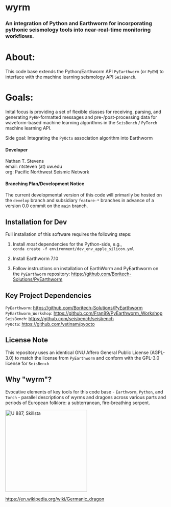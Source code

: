 # wyrm
### An integration of Python and Earthworm for incorporating pythonic seismology tools into near-real-time monitoring workflows.

# About:  
This code base extends the Python/Earthworm API `PyEarthworm` (or `PyEW`) to interface with the machine learning seismology API `SeisBench`.

# Goals:
Inital focus is providing a set of flexible classes for receiving, parsing, and generating `PyEW`-formatted messages and pre-/post-processing data for waveform-based machine learning algorithms in the `SeisBench` / `PyTorch` machine learning API.  

Side goal: Integrating the `PyOcto` association algorithm into Earthworm  

#### Developer  
Nathan T. Stevens  
email: ntsteven (at) uw.edu  
org: Pacific Northwest Seismic Network

#### Branching Plan/Development Notice  
The current developmental version of this code will primarily be hosted on the `develop` branch and subsidiary `feature-*` branches in advance of a version 0.0 commit on the `main` branch.  

## Installation for Dev  
Full installation of this software requires the following steps:

1) Install *most* dependencies for the Python-side, e.g.,  
`conda create -f environment/dev_env_apple_silicon.yml`  

2) Install Earthworm 7.10

3) Follow instructions on installation of EarthWorm and PyEarthworm on the `PyEarthworm` repository: https://github.com/Boritech-Solutions/PyEarthworm


## Key Project Dependencies
`PyEarthworm`: https://github.com/Boritech-Solutions/PyEarthworm  
`PyEarthworm_Workshop`: https://github.com/Fran89/PyEarthworm_Workshop  
`SeisBench`: https://github.com/seisbench/seisbench  
`PyOcto`: https://github.com/yetinam/pyocto  
 
## License Note
This repository uses an identical GNU Affero General Public License (AGPL-3.0) to match the license from `PyEarthworm` and conform with the GPL-3.0 license for `SeisBench`


## Why "wyrm"?  
Evocative elements of key tools for this code base - `Earthworm`, `Python`, and `Torch` - parallel descriptions of wyrms and dragons across various parts and periods of European folklore: a subterranean, fire-breathing serpent.  

<a title="Richard Dybeck, Public domain, via Wikimedia Commons" href="https://commons.wikimedia.org/wiki/File:U_887,_Skillsta.jpg"><img width="256" alt="U 887, Skillsta" src="https://upload.wikimedia.org/wikipedia/commons/thumb/d/d1/U_887%2C_Skillsta.jpg/256px-U_887%2C_Skillsta.jpg"></a>

https://en.wikipedia.org/wiki/Germanic_dragon

